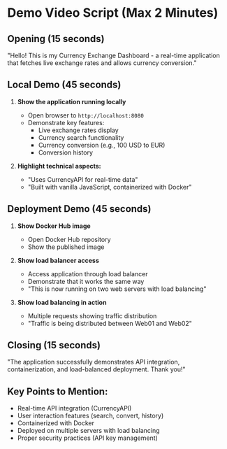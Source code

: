 # Demo Video Script (Max 2 Minutes)

## Opening (15 seconds)
"Hello! This is my Currency Exchange Dashboard - a real-time application that fetches live exchange rates and allows currency conversion."

## Local Demo (45 seconds)
1. **Show the application running locally**
   - Open browser to `http://localhost:8080`
   - Demonstrate key features:
     - Live exchange rates display
     - Currency search functionality
     - Currency conversion (e.g., 100 USD to EUR)
     - Conversion history

2. **Highlight technical aspects:**
   - "Uses CurrencyAPI for real-time data"
   - "Built with vanilla JavaScript, containerized with Docker"

## Deployment Demo (45 seconds)
1. **Show Docker Hub image**
   - Open Docker Hub repository
   - Show the published image

2. **Show load balancer access**
   - Access application through load balancer
   - Demonstrate that it works the same way
   - "This is now running on two web servers with load balancing"

3. **Show load balancing in action**
   - Multiple requests showing traffic distribution
   - "Traffic is being distributed between Web01 and Web02"

## Closing (15 seconds)
"The application successfully demonstrates API integration, containerization, and load-balanced deployment. Thank you!"

## Key Points to Mention:
- Real-time API integration (CurrencyAPI)
- User interaction features (search, convert, history)
- Containerized with Docker
- Deployed on multiple servers with load balancing
- Proper security practices (API key management)
